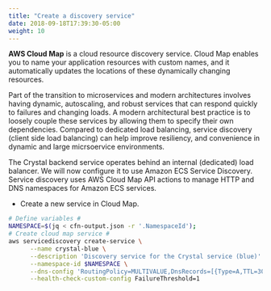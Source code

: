 ```yaml
---
title: "Create a discovery service"
date: 2018-09-18T17:39:30-05:00
weight: 10
---
```


**AWS Cloud Map** is a cloud resource discovery service. Cloud Map enables you to name your application resources with custom names, and it automatically updates the locations of these dynamically changing resources.

Part of the transition to microservices and modern architectures involves having dynamic, autoscaling, and robust services that can respond quickly to failures and changing loads. A modern architectural best practice is to loosely couple these services by allowing them to specify their own dependencies. Compared to dedicated load balancing, service discovery (client side load balancing) can help improve resiliency, and convenience in dynamic and large micrsoervice environments.

The Crystal backend service operates behind an internal (dedicated) load balancer. We will  now configure it to use Amazon ECS Service Discovery. Service discovery uses AWS Cloud Map API actions to manage HTTP and DNS namespaces for Amazon ECS services.

* Create a new service in Cloud Map.

```bash
# Define variables #
NAMESPACE=$(jq < cfn-output.json -r '.NamespaceId');
# Create cloud map service #
aws servicediscovery create-service \
      --name crystal-blue \
      --description 'Discovery service for the Crystal service (blue)' \
      --namespace-id $NAMESPACE \
      --dns-config 'RoutingPolicy=MULTIVALUE,DnsRecords=[{Type=A,TTL=300}]' \
      --health-check-custom-config FailureThreshold=1
```